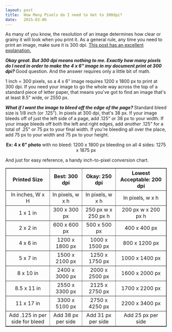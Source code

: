 ```yaml
---
layout: post
title:  How Many Pixels do I need to Get to 300dpi?
date:   2015-03-06
---
```


As many of you know, the resolution of an image determines how clear or grainy it will look when you print it. As a general rule, any time you need to print an image, make sure it is 300 dpi. <a title="Pixels &amp; dpi explanation" href="http://www.photoshopessentials.com/essentials/image-quality/" target="_blank">This post has an excellent explanation.</a>

<em><strong>Okay great. But 300 dpi means nothing to me. Exactly how many pixels do I need in order to make the 4 x 6" image in my document print at 300 dpi?
</strong></em>Good question. And the answer requires only a little bit of math.

1 inch = 300 pixels, so a 4 x 6" image requires 1200 x 1800 px to print at 300 dpi. If you need your image to go the whole way across the top of a standard piece of letter paper, that means you've got to find an image that's at least 8.5" wide, or 2550 px.

<em><strong>What if I want the image to bleed off the edge of the page?
</strong></em>Standard bleed size is 1/8 inch (or .125"). In pixels at 300 dpi, that's 38 px. If your image bleeds off of just the left side of a page, add .125" or 38 px to your width. If your image bleeds off both the left and right edges, add <em>another</em> .125" for a total of .25" or 75 px to your final width. If you're bleeding all over the place, add 75 px to your width and 75 px to your height.
<p style="text-align: center;"><strong>Ex: 4 x 6" photo</strong>
with no bleed: 1200 x 1800 px
bleeding on all 4 sides: 1275 x 1875 px</p>
And just for easy reference, a handy inch-to-pixel conversion chart.
<table border="1" width="100%" cellspacing="0" cellpadding="10">
<tbody>
<tr>
<th scope="col" align="center">Printed Size</th>
<th scope="col" align="center">Best: 300 dpi</th>
<th scope="col" align="center">Okay: 250 dpi</th>
<th scope="col" align="center">Lowest Acceptable: 200 dpi</th>
</tr>
<tr>
<td align="center">In inches, W x H</td>
<td align="center">In pixels, w x h</td>
<td align="center">In pixels, w x h</td>
<td align="center">In pixels, w x h</td>
</tr>
<tr>
<td align="center">1 x 1 in</td>
<td align="center">300 x 300 px</td>
<td align="center">250 px w x 250 px h</td>
<td align="center">200 px w x 200 px h</td>
</tr>
<tr>
<td align="center">2 x 2 in</td>
<td align="center">600 x 600 px</td>
<td align="center">500 x 500 px</td>
<td align="center">400 x 400 px</td>
</tr>
<tr>
<td align="center">4 x 6 in</td>
<td align="center">1200 x 1800 px</td>
<td align="center">1000 x 1500 px</td>
<td align="center">800 x 1200 px</td>
</tr>
<tr>
<td align="center">5 x 7 in</td>
<td align="center">1500 x 2100 px</td>
<td align="center">1250 x 1750 px</td>
<td align="center">1000 x 1400 px</td>
</tr>
<tr>
<td align="center">8 x 10 in</td>
<td align="center">2400 x 3000 px</td>
<td align="center">2000 x 2500 px</td>
<td align="center">1600 x 2000 px</td>
</tr>
<tr>
<td align="center">8.5 x 11 in</td>
<td align="center">2550 x 3300 px</td>
<td align="center">2125 x 2750 px</td>
<td align="center">1700 x 2200 px</td>
</tr>
<tr>
<td align="center">11 x 17 in</td>
<td align="center">3300 x 5100 px</td>
<td align="center">2750 x 4250 px</td>
<td align="center">2200 x 3400 px</td>
</tr>
<tr>
<td align="center">Add .125 in per side for bleed</td>
<td align="center">Add 38 px per side</td>
<td align="center">Add 31 px per side</td>
<td align="center">Add 25 px per side</td>
</tr>
</tbody>
</table>
&nbsp;
